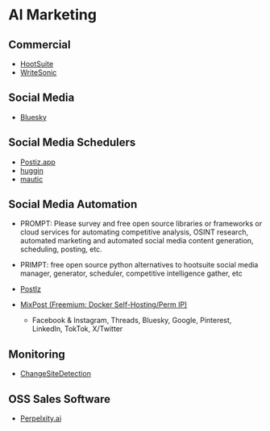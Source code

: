 # AI Marketing

## Commercial

* [HootSuite](https://www.hootsuite.com/lp/social-media-management)
* [WriteSonic](https://writesonic.com/)

## Social Media

* [Bluesky](https://github.com/bluesky-social/feed-generator)

## Social Media Schedulers

* [Postiz.app](https://github.com/gitroomhq/postiz-app)
* [huggin](https://github.com/huginn/huginn)
* [mautic](https://github.com/mautic/mautic)

## Social Media Automation

* PROMPT: Please survey and free open source libraries or frameworks or cloud services for automating competitive analysis, OSINT research, automated marketing and automated social media content generation, scheduling, posting, etc.
* PRIMPT: free open source python alternatives to hootsuite social media manager, generator, scheduler, competitive intelligence gather, etc

* [PostIz](https://github.com/gitroomhq/postiz-app)
* [MixPost (Freemium: Docker Self-Hosting/Perm IP)](https://docs.mixpost.app/)
  * Facebook & Instagram, Threads, Bluesky, Google, Pinterest, LinkedIn, TokTok, X/Twitter

## Monitoring

* [ChangeSiteDetection](https://github.com/dgtlmoon/changedetection.io)

## OSS Sales Software

* [Perpelxity.ai](https://www.perplexity.ai/search/open-source-or-python-or-ai-ag-ZG296BHrTwSmjD0KT4Drcw)